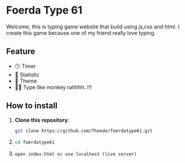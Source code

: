 # Foerda Type 61

Welcome, this is typing game website that build using js,css and html. I create this game because one of my friend really love typing.

## Feature

- 🕒 Timer
- 📝 Statistic
- 🎨 Theme
- 👨‍💻 Type like monkey rahhhh..!!!

## How to install

1. **Clone this repository**:
   ```bash
   git clone https://github.com/Thoede/foerdatype61.git

2. ```bash
   cd foerdatype61

3. ```open index.html or use localhost (live server)```

